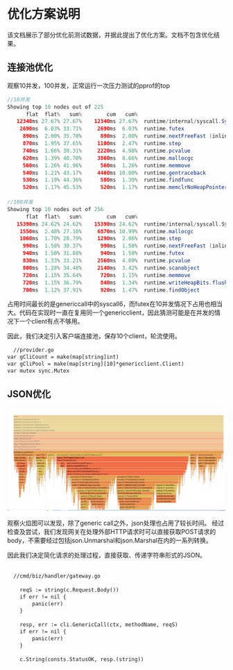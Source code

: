 # 优化方案说明
该文档展示了部分优化前测试数据，并据此提出了优化方案。文档不包含优化结果。

## 连接池优化
观察10并发，100并发，正常运行一次压力测试的pprof的top
```java
//10并发
Showing top 10 nodes out of 225
      flat  flat%   sum%        cum   cum%
   12340ms 27.67% 27.67%    12340ms 27.67%  runtime/internal/syscall.Syscall6
    2690ms  6.03% 33.71%     2690ms  6.03%  runtime.futex
     890ms  2.00% 35.70%      890ms  2.00%  runtime.nextFreeFast (inline)
     870ms  1.95% 37.65%     1100ms  2.47%  runtime.step
     740ms  1.66% 39.31%     2220ms  4.98%  runtime.pcvalue
     620ms  1.39% 40.70%     3860ms  8.66%  runtime.mallocgc
     560ms  1.26% 41.96%      560ms  1.26%  runtime.memmove
     540ms  1.21% 43.17%     4460ms 10.00%  runtime.gentraceback
     530ms  1.19% 44.36%      580ms  1.30%  runtime.findfunc
     520ms  1.17% 45.53%      520ms  1.17%  runtime.memclrNoHeapPointers

//100并发
Showing top 10 nodes out of 256
      flat  flat%   sum%        cum   cum%
   15390ms 24.62% 24.62%    15390ms 24.62%  runtime/internal/syscall.Syscall6
    1550ms  2.48% 27.10%     6870ms 10.99%  runtime.mallocgc
    1060ms  1.70% 28.79%     1290ms  2.06%  runtime.step
     990ms  1.58% 30.37%      990ms  1.58%  runtime.nextFreeFast (inline)
     940ms  1.50% 31.88%      940ms  1.50%  runtime.futex
     830ms  1.33% 33.21%     2560ms  4.09%  runtime.pcvalue
     800ms  1.28% 34.48%     2140ms  3.42%  runtime.scanobject
     720ms  1.15% 35.64%      720ms  1.15%  runtime.memmove
     720ms  1.15% 36.79%      840ms  1.34%  runtime.writeHeapBits.flush
     700ms  1.12% 37.91%      920ms  1.47%  runtime.findObject
```
占用时间最长的是genericcall中的syscall6，而futex在10并发情况下占用也相当大。代码在实现时一直在复用同一个genericclient，因此猜测可能是在并发的情况下一个client有点不够用。

因此，我们决定引入客户端连接池，保存10个client，轮流使用。

```golang
  //provider.go
var gCliCount = make(map[string]int)
var gCliPool = make(map[string][10]*genericclient.Client)
var mutex sync.Mutex
```
## JSON优化
![Alt text](<屏幕截图 2023-07-28 133519.png>)

观察火焰图可以发现，除了generic call之外，json处理也占用了较长时间。
经过检查及尝试，我们发现网关在处理外部HTTP请求时可以直接获取POST请求的body，不需要经过包括json.Unmarshal和json.Marshal在内的一系列转换。

因此我们决定简化请求的处理过程，直接获取、传递字符串形式的JSON。

```golang

  //cmd/biz/handler/gateway.go
  
	reqS := string(c.Request.Body())
	if err != nil {
		panic(err)
	}

	resp, err := cli.GenericCall(ctx, methodName, reqS)
	if err != nil {
		panic(err)
	}

	c.String(consts.StatusOK, resp.(string))

```